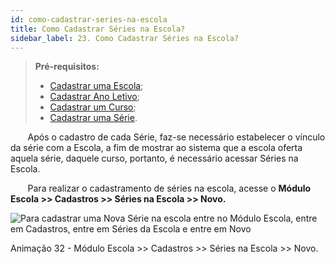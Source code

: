 ```yaml
---
id: como-cadastrar-series-na-escola
title: Como Cadastrar Séries na Escola?
sidebar_label: 23. Como Cadastrar Séries na Escola?
---
```


>**Pré-requisitos:**
>*  [Cadastrar uma Escola](user-como-cadastrar-uma-escola);
>*  [Cadastrar Ano Letivo](user-como-definir-ano-letivo);
>*  [Cadastrar um Curso](user-como_cadastrar_um_curso);
>*  [Cadastrar uma Série](como-cadastrar-series).

&nbsp;&nbsp;&nbsp;&nbsp;&nbsp;&nbsp;&nbsp;Após o cadastro de cada Série, faz-se necessário estabelecer o vínculo da série com a Escola, a fim de mostrar ao sistema que a escola oferta aquela série, daquele curso, portanto, é necessário acessar Séries na Escola. 

&nbsp;&nbsp;&nbsp;&nbsp;&nbsp;&nbsp;&nbsp;Para realizar o cadastramento de séries na escola, acesse o **Módulo Escola >> Cadastros >> Séries na Escola >> Novo.**

![Para cadastrar uma Nova Série na escola entre no Módulo Escola, entre em Cadastros, entre em Séries da Escola e entre em Novo](../img/treinamento-gif/cadastrar_series_na_escola.gif)

<p class="centerText">Animação 32 - Módulo Escola >> Cadastros >> Séries na Escola >> Novo.</p>